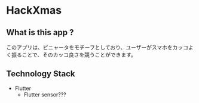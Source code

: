 # HackXmas

## What is this app ?
このアプリは、ピニャータをモチーフとしており、ユーザーがスマホをカッコよく振ることで、そのカッコ良さを競うことができます。

## Technology Stack
- Flutter
    - Flutter sensor???



